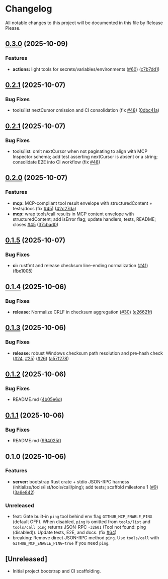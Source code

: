 # Changelog

All notable changes to this project will be documented in this file by Release Please.

## [0.3.0](https://github.com/HautechAI/github-mcp/compare/v0.2.1...v0.3.0) (2025-10-09)


### Features

* **actions:** light tools for secrets/variables/environments ([#60](https://github.com/HautechAI/github-mcp/issues/60)) ([c7b7dd1](https://github.com/HautechAI/github-mcp/commit/c7b7dd16e829c63cb7f5a1a81d24d435b07d179a))

## [0.2.1](https://github.com/HautechAI/github-mcp/compare/v0.2.0...v0.2.1) (2025-10-07)


### Bug Fixes

* tools/list nextCursor omission and CI consolidation (fix [#48](https://github.com/HautechAI/github-mcp/issues/48)) ([0dbc41a](https://github.com/HautechAI/github-mcp/commit/0dbc41a345f5c7ba4a82b4f2ed04594fec84f196))

## [0.2.1](https://github.com/HautechAI/github-mcp/compare/v0.2.0...v0.2.1) (2025-10-07)


### Bug Fixes

* tools/list: omit nextCursor when not paginating to align with MCP Inspector schema; add test asserting nextCursor is absent or a string; consolidate E2E into CI workflow (fix [#48](https://github.com/HautechAI/github-mcp/issues/48))

## [0.2.0](https://github.com/HautechAI/github-mcp/compare/v0.1.5...v0.2.0) (2025-10-07)


### Features

* **mcp:** MCP-compliant tool result envelope with structuredContent + tests/docs (fix [#45](https://github.com/HautechAI/github-mcp/issues/45)) ([42c27da](https://github.com/HautechAI/github-mcp/commit/42c27da82a239771d3ad6c07381aed0a936d8014))
* **mcp:** wrap tools/call results in MCP content envelope with structuredContent; add isError flag; update handlers, tests, README; closes [#45](https://github.com/HautechAI/github-mcp/issues/45) ([37cbad0](https://github.com/HautechAI/github-mcp/commit/37cbad0956490859cf5eca3ae59ca98a7ecf4838))

## [0.1.5](https://github.com/HautechAI/github-mcp/compare/v0.1.4...v0.1.5) (2025-10-07)


### Bug Fixes

* **ci:** rustfmt and release checksum line-ending normalization ([#41](https://github.com/HautechAI/github-mcp/issues/41)) ([fbe1005](https://github.com/HautechAI/github-mcp/commit/fbe1005c144e3b64476bb866bf7feef7c8446a01))

## [0.1.4](https://github.com/HautechAI/github-mcp/compare/v0.1.3...v0.1.4) (2025-10-06)


### Bug Fixes

* **release:** Normalize CRLF in checksum aggregation ([#30](https://github.com/HautechAI/github-mcp/issues/30)) ([e26621f](https://github.com/HautechAI/github-mcp/commit/e26621fe6190003c237044feb54b071f21335ffb))

## [0.1.3](https://github.com/HautechAI/github-mcp/compare/v0.1.2...v0.1.3) (2025-10-06)


### Bug Fixes

* **release:** robust Windows checksum path resolution and pre-hash check ([#24](https://github.com/HautechAI/github-mcp/issues/24), [#25](https://github.com/HautechAI/github-mcp/issues/25)) ([#26](https://github.com/HautechAI/github-mcp/issues/26)) ([a57f278](https://github.com/HautechAI/github-mcp/commit/a57f278d08600326768c4353bacff89cedb57789))

## [0.1.2](https://github.com/HautechAI/github-mcp/compare/v0.1.1...v0.1.2) (2025-10-06)


### Bug Fixes

* README.md ([4b05e6d](https://github.com/HautechAI/github-mcp/commit/4b05e6ddd0687de7a4599791fc711c31443ac464))

## [0.1.1](https://github.com/HautechAI/github-mcp/compare/v0.1.0...v0.1.1) (2025-10-06)


### Bug Fixes

* README.md ([994025f](https://github.com/HautechAI/github-mcp/commit/994025fc0800a3ab5082ca130a1524b71ad917c7))

## 0.1.0 (2025-10-06)


### Features

* **server:** bootstrap Rust crate + stdio JSON-RPC harness (initialize/tools/list/tools/call/ping); add tests; scaffold milestone 1 ([#9](https://github.com/HautechAI/github-mcp/issues/9)) ([3a6e842](https://github.com/HautechAI/github-mcp/commit/3a6e8425df0d1ba7de74eb4c1f849f15bf916d41))

### Unreleased
- feat: Gate built-in `ping` tool behind env flag `GITHUB_MCP_ENABLE_PING` (default OFF). When disabled, `ping` is omitted from `tools/list` and `tools/call ping` returns JSON-RPC `-32601` (Tool not found: ping (disabled)). Update tests, E2E, and docs. (fix [#64](https://github.com/HautechAI/github-mcp/issues/64))
- breaking: Remove direct JSON-RPC method `ping`. Use `tools/call` with `GITHUB_MCP_ENABLE_PING=true` if you need `ping`.

## [Unreleased]
- Initial project bootstrap and CI scaffolding.
